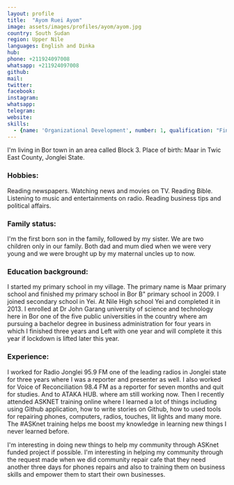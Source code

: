 ```yaml
---
layout: profile
title:  "Ayom Ruei Ayom"
image: assets/images/profiles/ayom/ayom.jpg
country: South Sudan
region: Upper Nile
languages: English and Dinka
hub: 
phone: +211924097008
whatsapp: +211924097008
github: 
mail: 
twitter: 
facebook: 
instagram: 
whatsapp: 
telegram: 
website: 
skills:
  - {name: 'Organizational Development', number: 1, qualification: "Financial Literacy: <br />Both certificate and degree in business administration, specializing in financial management."}
---
```


I'm living in Bor town in an area called Block 3.
Place of birth: Maar in Twic East County, Jonglei State.

### Hobbies:
Reading newspapers.
Watching news and movies on TV.
Reading Bible.
Listening to music and entertainments on radio.
Reading business tips and political affairs.

### Family status:
I'm the first born son in the family, followed by my sister. We are two children only in our family. Both dad and mum died when we were very young and we were brought up by my maternal uncles up to now.

### Education background:
I started my primary school in my village. The primary name is Maar primary school and finished my primary school in Bor B" primary school in 2009. I joined secondary school in Yei. At Nile High school Yei and completed it in 2013. I enrolled at Dr John Garang university of science and technology here in Bor one of the five public universities in the country where am pursuing a bachelor degree in business administration for four years in which I finished three years and Left with one year and will complete it this year if lockdown is lifted later this year.

### Experience:
I worked for Radio Jonglei 95.9 FM one of the leading radios in Jonglei state for three years where I was a reporter and presenter as well.
I also worked for Voice of Reconciliation 98.4 FM as a reporter for seven months and quit for studies.
And to ATAKA HUB. where am still working now.
Then I recently attended ASKNET training online where I learned a lot of things including using Github application, how to write stories on Github, how to used tools for repairing phones, computers, radios, touches, lit lights and many more. The #ASKnet training helps me boost my knowledge in learning new things I never learned before.

I'm interesting in doing new things to help my community through ASKnet funded project if possible. I'm interesting in helping my community through the request made when we did community repair cafe that they need another three days for phones repairs and also to training them on business skills and empower them to start their own businesses.